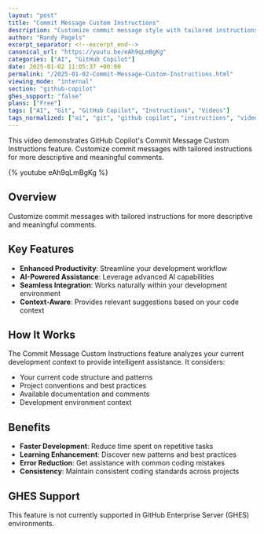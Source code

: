 ```yaml
---
layout: "post"
title: "Commit Message Custom Instructions"
description: "Customize commit message style with tailored instructions"
author: "Randy Pagels"
excerpt_separator: <!--excerpt_end-->
canonical_url: "https://youtu.be/eAh9qLmBgKg"
categories: ["AI", "GitHub Copilot"]
date: 2025-01-02 11:05:37 +00:00
permalink: "/2025-01-02-Commit-Message-Custom-Instructions.html"
viewing_mode: "internal"
section: "github-copilot"
ghes_support: "false"
plans: ["Free"]
tags: ["AI", "Git", "GitHub Copilot", "Instructions", "Videos"]
tags_normalized: ["ai", "git", "github copilot", "instructions", "videos"]
---
```


This video demonstrates GitHub Copilot's Commit Message Custom Instructions feature. Customize commit messages with tailored instructions for more descriptive and meaningful comments.<!--excerpt_end-->

{% youtube eAh9qLmBgKg %}

## Overview

Customize commit messages with tailored instructions for more descriptive and meaningful comments.

## Key Features

- **Enhanced Productivity**: Streamline your development workflow
- **AI-Powered Assistance**: Leverage advanced AI capabilities
- **Seamless Integration**: Works naturally within your development environment
- **Context-Aware**: Provides relevant suggestions based on your code context

## How It Works

The Commit Message Custom Instructions feature analyzes your current development context to provide intelligent assistance. It considers:

- Your current code structure and patterns
- Project conventions and best practices
- Available documentation and comments
- Development environment context

## Benefits

- **Faster Development**: Reduce time spent on repetitive tasks
- **Learning Enhancement**: Discover new patterns and best practices
- **Error Reduction**: Get assistance with common coding mistakes
- **Consistency**: Maintain consistent coding standards across projects

## GHES Support

This feature is not currently supported in GitHub Enterprise Server (GHES) environments.
